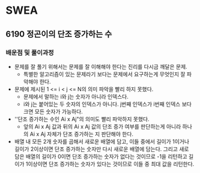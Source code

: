 # SWEA

## 6190 정곤이의 단조 증가하는 수

### 배운점 및 풀이과정

- 문제를 잘 풀기 위해서는 문제를 잘 이해해야 한다는 진리를 다시금 깨달은 문제.
  - 특별한 알고리즘이 있는 문제라기 보다는 문제에서 요구하는게 무엇인지 잘 파악해야 한다.
- 문제에 제시된 1 <= i < j <= N의 의미 파악을 빨리 하지 못했다.
  - 문제에서 말하는 i와 j는 숫자가 아니라 인덱스다.
  - i와 j는 붙어있는 두 숫자의 인덱스가 아니다. j번째 인덱스가 i번째 인덱스 보다 크면 모든 숫자가 가능하다.
- ''단조 증가하는 수인 Ai x Aj"의 의미도 빨리 파악하지 못했다.
  - 앞의 Ai x Aj 값과 뒤의 Ai x Aj 값의 단조 증가 여부를 판단하는게 아니라 하나의 Ai x Aj 자체가 단조 증가하는 지 판단해야 한다.
- 배열 내 모든 2개 숫자를 곱해서 새로운 배열에 담고, 이들 중에서 길이가 1이거나 길이가 2이상이면 단조 증가하는 숫자만 다시 새로운 배열에 담는다. 그리고 새로 담은 배열의 길이가 0이면 단조 증가하는 숫자가 없다는 것이므로 -1을 리턴하고 길이가 1이상이면 단조 증가하는 숫자가 있다는 것이므로 이들 중 최대 값을 리턴한다.